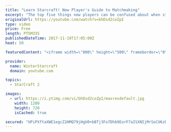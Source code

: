 ```yaml
---
title: "Learn Starcraft! New Player's Guide to Matchmaking"
excerpt: "The top five things new players can be confused about when starting off playing Starcraft 2!"
originalUrl: https://youtube.com/watch?v=bhDsd2coZpI
type: video
price: Free
length: PT5M33S
publishedDateTime: 2017-11-19T17:05:00Z
heat: 50

featuredContent: "<iframe width=\"800\" height=\"500\" frameborder=\"0\" src=\"https://www.youtube.com/embed/bhDsd2coZpI\" allow=\"accelerometer; autoplay; encrypted-media; gyroscope; picture-in-picture\" allowfullscreen></iframe>"

provider:
  name: WinterStarcraft
  domain: youtube.com

topics:
  - StarCraft 2

images:
  - url: https://i.ytimg.com/vi/bhDsd2coZpI/maxresdefault.jpg
    width: 1280
    height: 720
    isCached: true

secured: "UPiPXftaXWE1egcZ2HMQ79jHgU0+bBTj3Fo7Dhb9EorF7aISXNIjMrSoCU6zD+S3JsyAlpedH2f29AVmjBrbznkZE5QnNXbNEiCxMG2936N/wLHyXTZPIwJCODwKtBnyVDLv7yMpmuVNGV+mjFw8NeyfFazPY+DQg3VFXg9B/tr9kH5/1Vvc1VrLrFh2yJ9CIjd1mbzWghzjUiKisEZ4sdXt/PIabdnaDQ2I0PKvLCB/goWzcrZ10btJFCGimdSad6nMA3l7lwq6dKfp61qFrpWRuyQWAHOX/DNkO9yI2oeWYo2Nkp+4iStbZg7+ZfC8dTUJkue+DPrdDshktC2tvE3whqW76eG3X6Rq6VOZjacuqL5ND+6LhoGRyteDuN1PSyhrkOQS1GGoq/8tLq4bMg5NsJaoFomcqmkMqSjBElY=;1uS6dyRp7GnJKHWY3zRJlw=="
---
```


